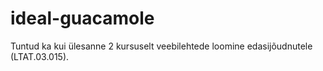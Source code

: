 # ideal-guacamole

Tuntud ka kui ülesanne 2 kursuselt veebilehtede loomine edasijõudnutele (LTAT.03.015).